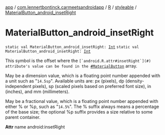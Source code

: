 [app](../../../index.md) / [com.lennertbontinck.carmeetsandroidapp](../../index.md) / [R](../index.md) / [styleable](index.md) / [MaterialButton_android_insetRight](./-material-button_android_inset-right.md)

# MaterialButton_android_insetRight

`static val MaterialButton_android_insetRight: `[`Int`](https://kotlinlang.org/api/latest/jvm/stdlib/kotlin/-int/index.html)
`static val MaterialButton_android_insetRight: `[`Int`](https://kotlinlang.org/api/latest/jvm/stdlib/kotlin/-int/index.html)

This symbol is the offset where the ``[`android.R.attr#insetRight`](#) attribute's value can be found in the ``[`#MaterialButton`](-material-button.md) array.

May be a dimension value, which is a floating point number appended with a unit such as "`14.5sp`". Available units are: px (pixels), dp (density-independent pixels), sp (scaled pixels based on preferred font size), in (inches), and mm (millimeters).

May be a fractional value, which is a floating point number appended with either % or %p, such as "`14.5%`". The % suffix always means a percentage of the base size; the optional %p suffix provides a size relative to some parent container.

**Attr**
name android:insetRight


